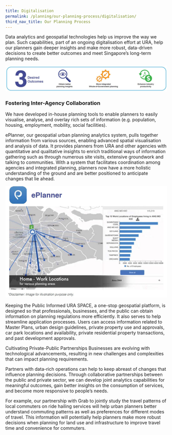 ```yaml
---
title: Digitalisation
permalink: /planning/our-planning-process/digitalisation/
third_nav_title: Our Planning Process
---
```


Data analytics and geospatial technologies help us improve the way we plan. Such capabilities, part of an ongoing digitalisation effort at URA, help our planners gain deeper insights and make more robust, data-driven decisions to create better outcomes and meet Singapore’s long-term planning needs.

![3-outcomes-digitalisation](/images/3-outcomes-digitalisation.jpg)

### Fostering Inter-Agency Collaboration
We have developed in-house planning tools to enable planners to easily visualise, analyse, and overlay rich sets of information (e.g. population, housing, employment, mobility, social facilities).

ePlanner, our geospatial urban planning analytics system, pulls together information from various sources, enabling advanced spatial visualisation and analysis of data. It provides planners from URA and other agencies with quantitative and qualitative insights to enrich traditional ways of information gathering such as through numerous site visits, extensive groundwork and talking to communities. With a system that facilitates coordination among agencies and integrated planning, planners now have a more holistic understanding of the ground and are better positioned to anticipate changes that lie ahead.

![ePlanner-screen](/images/ePlanner-screen.jpg)

Keeping the Public Informed
URA SPACE, a one-stop geospatial platform, is designed so that professionals, businesses, and the public can obtain information on planning regulations more efficiently. It also serves to help streamline application processes. Users can access information related to Master Plans, urban design guidelines, private property use and approvals, car park locations and availability, private residential property transactions, and past development approvals.

Cultivating Private-Public Partnerships
Businesses are evolving with technological advancements, resulting in new challenges and complexities that can impact planning requirements.

Partners with data-rich operations can help to keep abreast of changes that influence planning decisions. Through collaborative partnerships between the public and private sector, we can develop joint analytics capabilities for meaningful outcomes, gain better insights on the consumption of services, and become more responsive to people’s needs.

For example, our partnership with Grab to jointly study the travel patterns of local commuters on ride hailing services will help urban planners better understand commuting patterns as well as preferences for different modes of travel. This information will potentially help planners make more robust decisions when planning for land use and infrastructure to improve travel time and convenience for commuters.

 

